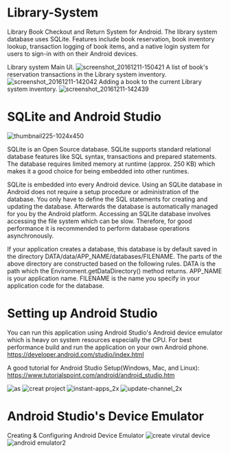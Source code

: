 # Library-System
Library Book Checkout and Return System for Android. The library system database uses SQLite. Features include book reservation, book inventory lookup, transaction logging of book items, and a native login system for users to sign-in with on their Android devices.

Library system Main UI.
![screenshot_20161211-150421](https://user-images.githubusercontent.com/18353476/27512675-ee979acc-58fd-11e7-810c-8741189ee9ad.png)
A list of book's reservation transactions in the Library system inventory.
![screenshot_20161211-142042](https://user-images.githubusercontent.com/18353476/27513111-5d7d803a-590f-11e7-98c1-0670fd5336b2.png)
Adding a book to the current Library system inventory.
![screenshot_20161211-142439](https://user-images.githubusercontent.com/18353476/27513112-5d945210-590f-11e7-9631-d226a6be1d37.png)

# SQLite and Android Studio
![thumbnail225-1024x450](https://user-images.githubusercontent.com/18353476/28508972-9882d432-6ff3-11e7-966b-af08a68beb33.png)

SQLite is an Open Source database. SQLite supports standard relational database features like SQL syntax, transactions and prepared statements. The database requires limited memory at runtime (approx. 250 KB) which makes it a good choice for being embedded into other runtimes. 

SQLite is embedded into every Android device. Using an SQLite database in Android does not require a setup procedure or administration of the database. You only have to define the SQL statements for creating and updating the database. Afterwards the database is automatically managed for you by the Android platform. Accessing an SQLite database involves accessing the file system which can be slow. Therefore, for good performance it is recommended to perform database operations asynchronously.

If your application creates a database, this database is by default saved in the directory DATA/data/APP_NAME/databases/FILENAME. The parts of the above directory are constructed based on the following rules. DATA is the path which the Environment.getDataDirectory() method returns. APP_NAME is your application name. FILENAME is the name you specify in your application code for the database.

# Setting up Android Studio
You can run this application using Android Studio's Android device emulator which is heavy on system resources especially the CPU. For best performance build and run the application on your own Android phone.
https://developer.android.com/studio/index.html

A good tutorial for Android Studio Setup(Windows, Mac, and Linux): https://www.tutorialspoint.com/android/android_studio.htm

![as](https://user-images.githubusercontent.com/18353476/28494127-6da78c40-6eda-11e7-8fa0-d77a5294b193.png)
![creat project](https://user-images.githubusercontent.com/18353476/28494097-63a0df68-6ed9-11e7-929e-3eba9a3f6700.png)
![instant-apps_2x](https://user-images.githubusercontent.com/18353476/28494126-680f3a4e-6eda-11e7-9235-0cd1b4bdf408.png)
![update-channel_2x](https://user-images.githubusercontent.com/18353476/28494098-68114d94-6ed9-11e7-87d2-3c0c30e866ac.png)

# Android Studio's Device Emulator
Creating & Configuring Android Device Emulator
![create virutal device](https://user-images.githubusercontent.com/18353476/28558055-f8d720b4-70c4-11e7-9b68-aadde703aedf.gif)
![android emulator2](https://user-images.githubusercontent.com/18353476/28433670-58d94f64-6d41-11e7-908c-c6a48d7b75a1.gif)
